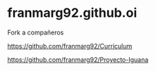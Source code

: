 # franmarg92.github.oi


Fork a compañeros

https://github.com/franmarg92/Curriculum

https://github.com/franmarg92/Proyecto-Iguana
